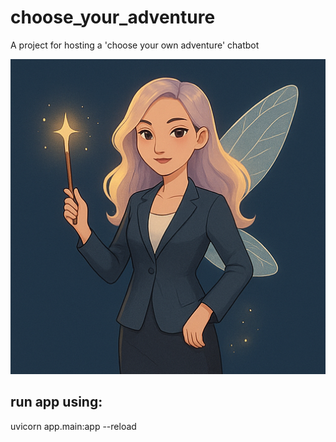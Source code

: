 # choose_your_adventure
A project for hosting a 'choose your own adventure' chatbot

![Adventure Image](.\static\pixiquest_small1.png "Choose Your Adventure")


## run app using:
uvicorn app.main:app --reload

